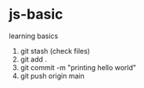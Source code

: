 # js-basic

learning basics

1. git stash (check files)
2. git add .
3. git commit -m "printing hello world"
4. git push origin main
